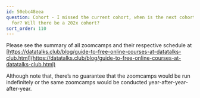 ```yaml
---
id: 50ebc48eea
question: Cohort - I missed the current cohort, when is the next cohort scheduled
  for? Will there be a 202x cohort?
sort_order: 110
---
```


Please see the summary of all zoomcamps and their respective schedule at [https://datatalks.club/blog/guide-to-free-online-courses-at-datatalks-club.html](https://datatalks.club/blog/guide-to-free-online-courses-at-datatalks-club.html)

Although note that, there’s no guarantee that the zoomcamps would be run indefinitely or the same zoomcamps would be conducted year-after-year-after-year.

